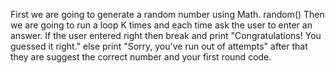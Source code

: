 First we are going to generate a random number using Math. random()
Then we are going to run a loop K times and each time ask the user to enter an answer.
If the user entered right then break and print "Congratulations! You guessed it right."
else print "Sorry, you've run out of attempts"
after that they are suggest the correct number and your first round code.
